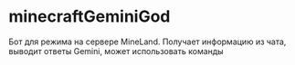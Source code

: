 # minecraftGeminiGod
Бот для режима на сервере MineLand. Получает информацию из чата, выводит ответы Gemini, может использовать команды
